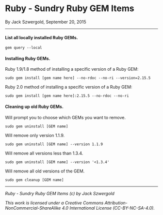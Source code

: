 # Ruby - Sundry Ruby GEM Items

By Jack Szwergold, September 20, 2015

***

#### List all locally installed Ruby GEMs.

    gem query --local

#### Installing Ruby GEMs.

Ruby 1.9/1.8 method of installing a specific version of a Ruby GEM:

    sudo gem install [gem name here] --no-rdoc --no-ri --version=2.15.5

Ruby 2.0 method of installing a specific version of a Ruby GEM:

    sudo gem install [gem name here]:2.15.5 --no-rdoc --no-ri

#### Cleaning up old Ruby GEMs.

Will prompt you to choose which GEMs you want to remove.

    sudo gem uninstall [GEM name]

Will remove only version 1.1.9.

    sudo gem uninstall [GEM name] --version 1.1.9

Will remove all versions less than 1.3.4.

    sudo gem uninstall [GEM name] --version '<1.3.4'

Will remove all old versions of the GEM.

    sudo gem cleanup [GEM name]

***

*Ruby - Sundry Ruby GEM Items (c) by Jack Szwergold*

*This work is licensed under a Creative Commons Attribution-NonCommercial-ShareAlike 4.0 International License (CC-BY-NC-SA-4.0).*
